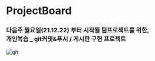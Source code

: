 # ProjectBoard

<h3>다음주 월요일(21.12.22) 부터 시작될 팀프로젝트를 위한, <br>
개인복습 _ git커밋&푸시 / 게시판 구현 프로젝트</h3>

![git](https://user-images.githubusercontent.com/70943889/108201622-6f6c4680-7163-11eb-9447-f830acc53d19.jpg)
